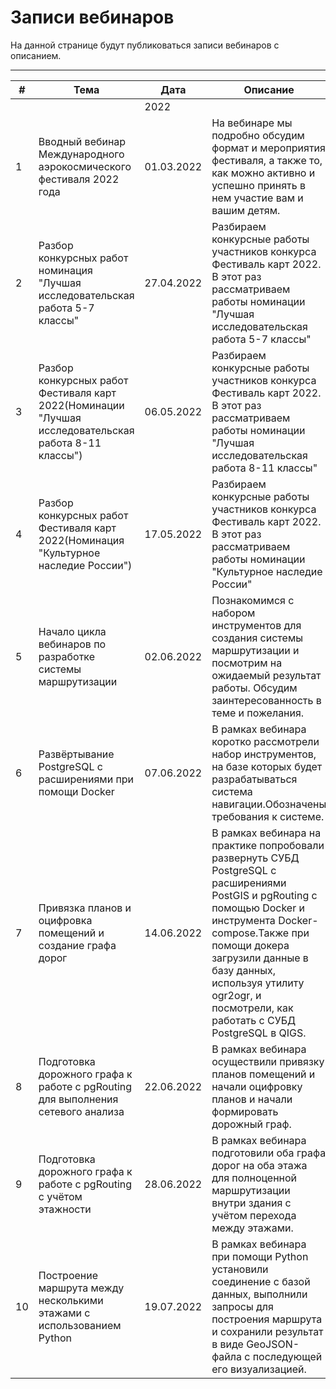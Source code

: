 # Записи вебинаров


На данной странице будут публиковаться записи вебинаров с описанием.

--------------------

| # | Тема | Дата | Описание | Спикер | Ссылка |
| ----------- | ----------- | ----------- | ----------- | ----------- | ----------- |
|  |  | 2022 |  |  |  |
| 1 | Вводный вебинар Международного аэрокосмического фестиваля 2022 года | 01.03.2022 | На вебинаре мы подробно обсудим формат и мероприятия фестиваля, а также то, как можно активно и успешно принять в нем участие вам и вашим детям. | Трояновский Я.В.</b>Фоминых А.А.</b>Ермаков А.С. | [ZOOM](https://cloud.roskvantorium.ru/index.php/s/qw7pckjkQlgZWrN) |
| 2 | Разбор конкурсных работ номинация "Лучшая исследовательская работа 5-7 классы" | 27.04.2022 | Разбираем конкурсные работы участников конкурса Фестиваль карт 2022. В этот раз рассматриваем работы номинации "Лучшая исследовательская работа 5-7 классы" | Фоминых А.А. | [Вебинар BBB](https://bit.ly/3LocGfJ) |
| 3 | Разбор конкурсных работ Фестиваля карт 2022</b>(Номинации "Лучшая исследовательская работа 8-11 классы") | 06.05.2022 | Разбираем конкурсные работы участников конкурса Фестиваль карт 2022. В этот раз рассматриваем работы номинации "Лучшая исследовательская работа 8-11 классы" | Перенко Н.А.</b>Фоминых А.А. | [Вебинар BBB](https://web.roskvantorium.ru/playback/presentation/2.3/09365ef06b4a84ff507155df75e5fe16acb839fd-1651826929607) |
| 4 | Разбор конкурсных работ Фестиваля карт 2022</b>(Номинация "Культурное наследие России") | 17.05.2022 | Разбираем конкурсные работы участников конкурса Фестиваль карт 2022. В этот раз рассматриваем работы номинации "Культурное наследие России" | Перенко Н.А.</b>Фоминых А.А. | [Вебинар BBB](https://web.roskvantorium.ru/playback/presentation/2.3/09365ef06b4a84ff507155df75e5fe16acb839fd-1652777829981) |
| 5 | Начало цикла вебинаров по разработке системы маршрутизации | 02.06.2022 | Познакомимся с набором инструментов для создания системы маршрутизации и посмотрим на ожидаемый результат работы. Обсудим заинтересованность в теме и пожелания. | Фоминых А.А. | [Вебинар BBB](https://web.roskvantorium.ru/playback/presentation/2.3/09365ef06b4a84ff507155df75e5fe16acb839fd-1654160304730) |
| 6 | Развёртывание PostgreSQL с расширениями при помощи Docker | 07.06.2022 | В рамках вебинара коротко рассмотрели набор инструментов, на базе которых будет разрабатываться система навигации.</b>Обозначены требования к системе. | Фоминых А.А. | [Вебинар BBB](https://web.roskvantorium.ru/playback/presentation/2.3/09365ef06b4a84ff507155df75e5fe16acb839fd-1654592354375) |
| 7 | Привязка планов и оцифровка помещений и создание графа дорог | 14.06.2022 | В рамках вебинара на практике попробовали развернуть СУБД PostgreSQL с расширениями PostGIS и pgRouting с помощью Docker и инструмента Docker-compose.</b>Также при помощи докера загрузили данные в базу данных, используя утилиту ogr2ogr, и посмотрели, как работать с СУБД PostgreSQL в QIGS. | Фоминых А.А. | [Вебинар BBB](https://web.roskvantorium.ru/playback/presentation/2.3/09365ef06b4a84ff507155df75e5fe16acb839fd-1655196850520) |
| 8 | Подготовка дорожного графа к работе с pgRouting для выполнения сетевого анализа | 22.06.2022 | В рамках вебинара осуществили привязку планов помещений и начали оцифровку планов и начали формировать дорожный граф. | Фоминых А.А. | [Вебинар BBB](https://web.roskvantorium.ru/playback/presentation/2.3/09365ef06b4a84ff507155df75e5fe16acb839fd-1655889987407) |
| 9 | Подготовка дорожного графа к работе с pgRouting с учётом этажности | 28.06.2022 | В рамках вебинара подготовили оба графа дорог на оба этажа для полноценной маршрутизации внутри здания с учётом перехода между этажами. | Фоминых А.А. | [Вебинар BBB](https://web.roskvantorium.ru/playback/presentation/2.3/09365ef06b4a84ff507155df75e5fe16acb839fd-1656406504841) |
| 10 | Построение маршрута между несколькими этажами с использованием Python | 19.07.2022 | В рамках вебинара при помощи Python установили соединение с базой данных, выполнили запросы для построения маршрута и сохранили результат в виде GeoJSON-файла с последующей его визуализацией. | Фоминых А.А. | [Вебинар BBB](https://web.roskvantorium.ru/playback/presentation/2.3/09365ef06b4a84ff507155df75e5fe16acb839fd-1658220801655) |

